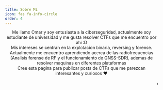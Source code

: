 ```yaml
---
title: Sobre Mí 
icon: fas fa-info-circle
order: 4
---
```


<center> Me llamo Omar y soy entusiasta a la ciberseguridad, actualmente soy estudiante de universidad y me gusta resolver CTFs que me encuentro por ahi :D</center>

<center> Mis intereses se centran en la explotacion binaria, reversing y forense.</center>

<center>Actualmente me encuentro aprendiendo acerca de las radiofrecuencias (Analisis forense de RF y el funcionamiento de GNSS-SDR), ademas de resolver maquinas en diferentes plataformas<center>

<center>Cree esta pagina para publicar posts de CTFs que me parezcan interesantes y curiosos ❤ </center>
<br>
<marquee>nya~</marquee>